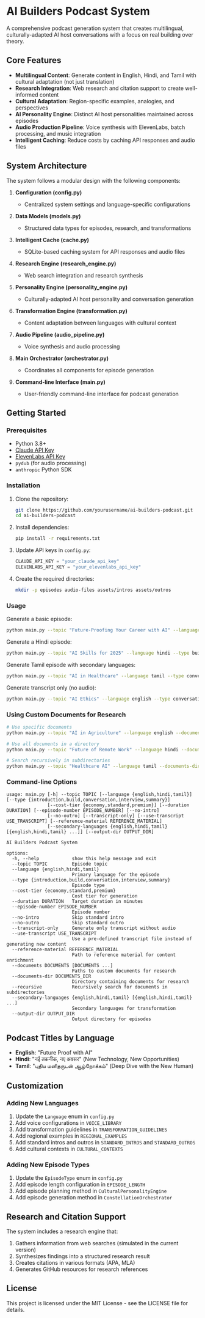 # AI Builders Podcast System

A comprehensive podcast generation system that creates multilingual, culturally-adapted AI host conversations with a focus on real building over theory.

## Core Features

- **Multilingual Content**: Generate content in English, Hindi, and Tamil with cultural adaptation (not just translation)
- **Research Integration**: Web research and citation support to create well-informed content
- **Cultural Adaptation**: Region-specific examples, analogies, and perspectives
- **AI Personality Engine**: Distinct AI host personalities maintained across episodes
- **Audio Production Pipeline**: Voice synthesis with ElevenLabs, batch processing, and music integration
- **Intelligent Caching**: Reduce costs by caching API responses and audio files

## System Architecture

The system follows a modular design with the following components:

1. **Configuration (config.py)**
   - Centralized system settings and language-specific configurations

2. **Data Models (models.py)**
   - Structured data types for episodes, research, and transformations

3. **Intelligent Cache (cache.py)**
   - SQLite-based caching system for API responses and audio files

4. **Research Engine (research_engine.py)**
   - Web search integration and research synthesis

5. **Personality Engine (personality_engine.py)**
   - Culturally-adapted AI host personality and conversation generation

6. **Transformation Engine (transformation.py)**
   - Content adaptation between languages with cultural context

7. **Audio Pipeline (audio_pipeline.py)**
   - Voice synthesis and audio processing

8. **Main Orchestrator (orchestrator.py)**
   - Coordinates all components for episode generation

9. **Command-line Interface (main.py)**
   - User-friendly command-line interface for podcast generation

## Getting Started

### Prerequisites

- Python 3.8+
- [Claude API Key](https://www.anthropic.com/)
- [ElevenLabs API Key](https://elevenlabs.io/)
- `pydub` (for audio processing)
- `anthropic` Python SDK

### Installation

1. Clone the repository:
   ```bash
   git clone https://github.com/yourusername/ai-builders-podcast.git
   cd ai-builders-podcast
   ```

2. Install dependencies:
   ```bash
   pip install -r requirements.txt
   ```

3. Update API keys in `config.py`:
   ```python
   CLAUDE_API_KEY = "your_claude_api_key"
   ELEVENLABS_API_KEY = "your_elevenlabs_api_key"
   ```

4. Create the required directories:
   ```bash
   mkdir -p episodes audio-files assets/intros assets/outros
   ```

### Usage

Generate a basic episode:
```bash
python main.py --topic "Future-Proofing Your Career with AI" --language english --type conversation --episode-number 1
```

Generate a Hindi episode:
```bash
python main.py --topic "AI Skills for 2025" --language hindi --type build --episode-number 2
```

Generate Tamil episode with secondary languages:
```bash
python main.py --topic "AI in Healthcare" --language tamil --type conversation --episode-number 3 --secondary-languages english hindi
```

Generate transcript only (no audio):
```bash
python main.py --topic "AI Ethics" --language english --type conversation --episode-number 4 --transcript-only
```

### Using Custom Documents for Research

```bash
# Use specific documents
python main.py --topic "AI in Agriculture" --language english --documents docs/ai_agriculture_report.pdf docs/india_agritech.txt

# Use all documents in a directory
python main.py --topic "Future of Remote Work" --language hindi --documents-dir documents/research

# Search recursively in subdirectories
python main.py --topic "Healthcare AI" --language tamil --documents-dir documents --recursive
```

### Command-line Options

```
usage: main.py [-h] --topic TOPIC [--language {english,hindi,tamil}] [--type {introduction,build,conversation,interview,summary}]
               [--cost-tier {economy,standard,premium}] [--duration DURATION] [--episode-number EPISODE_NUMBER] [--no-intro]
               [--no-outro] [--transcript-only] [--use-transcript USE_TRANSCRIPT] [--reference-material REFERENCE_MATERIAL]
               [--secondary-languages {english,hindi,tamil} [{english,hindi,tamil} ...]] [--output-dir OUTPUT_DIR]

AI Builders Podcast System

options:
  -h, --help            show this help message and exit
  --topic TOPIC         Episode topic
  --language {english,hindi,tamil}
                        Primary language for the episode
  --type {introduction,build,conversation,interview,summary}
                        Episode type
  --cost-tier {economy,standard,premium}
                        Cost tier for generation
  --duration DURATION   Target duration in minutes
  --episode-number EPISODE_NUMBER
                        Episode number
  --no-intro            Skip standard intro
  --no-outro            Skip standard outro
  --transcript-only     Generate only transcript without audio
  --use-transcript USE_TRANSCRIPT
                        Use a pre-defined transcript file instead of generating new content
  --reference-material REFERENCE_MATERIAL
                        Path to reference material for content enrichment
  --documents DOCUMENTS [DOCUMENTS ...]
                        Paths to custom documents for research
  --documents-dir DOCUMENTS_DIR
                        Directory containing documents for research
  --recursive           Recursively search for documents in subdirectories
  --secondary-languages {english,hindi,tamil} [{english,hindi,tamil} ...]
                        Secondary languages for transformation
  --output-dir OUTPUT_DIR
                        Output directory for episodes
```

## Podcast Titles by Language

- **English**: "Future Proof with AI"
- **Hindi**: "नई तकनीक, नए अवसर" (New Technology, New Opportunities)
- **Tamil**: "புதிய மனிதருடன் ஆழ்நோக்கம்" (Deep Dive with the New Human)

## Customization

### Adding New Languages

1. Update the `Language` enum in `config.py`
2. Add voice configurations in `VOICE_LIBRARY`
3. Add transformation guidelines in `TRANSFORMATION_GUIDELINES`
4. Add regional examples in `REGIONAL_EXAMPLES`
5. Add standard intros and outros in `STANDARD_INTROS` and `STANDARD_OUTROS`
6. Add cultural contexts in `CULTURAL_CONTEXTS`

### Adding New Episode Types

1. Update the `EpisodeType` enum in `config.py`
2. Add episode length configuration in `EPISODE_LENGTH`
3. Add episode planning method in `CulturalPersonalityEngine`
4. Add episode generation method in `ConstellationOrchestrator`

## Research and Citation Support

The system includes a research engine that:

1. Gathers information from web searches (simulated in the current version)
2. Synthesizes findings into a structured research result
3. Creates citations in various formats (APA, MLA)
4. Generates GitHub resources for research references

## License

This project is licensed under the MIT License - see the LICENSE file for details.
